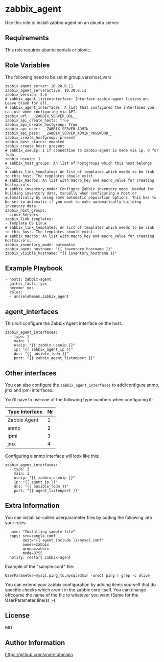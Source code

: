 zabbix_agent
============

Use this role to install zabbix-agent on an ubuntu server.

Requirements
------------

This role requires ubuntu xenials or bionic.

Role Variables
--------------

The following need to be set in group_vars/host_vars

    zabbix_agent_server: 10.20.0.11
    zabbix_agent_serveractive: 10.20.0.11
    zabbix_version: 3.4
    # zabbix_agent_listeninterface: Interface zabbix-agent listens on. Leave blank for all.
    # zabbix_agent_interfaces: A list that configured the interfaces you can use when configuring via API.
    zabbix_url: __ZABBIX_SERVER_URL__
    zabbix_api_create_hosts: True
    zabbix_api_create_hostgroup: True
    zabbix_api_user: __ZABBIX_SERVER_ADMIN__
    zabbix_api_pass: __ZABBIX_SERVER_ADMIN_PASSWORD__
    zabbix_create_hostgroup: present
    zabbix_host_status: enabled
    zabbix_create_host: present
    # zabbix_useuip: 1 if connection to zabbix-agent is made via ip, 0 for fqdn.
    zabbix_useuip: 1
    # zabbix_host_groups: An list of hostgroups which this host belongs to.
    # zabbix_link_templates: An list of templates which needs to be link to this host. The templates should exist.
    # zabbix_macros: An list with macro_key and macro_value for creating hostmacro's.
    # zabbix_inventory_mode: Configure Zabbix inventory mode. Needed for building inventory data, manually when configuring a host or automatically by using some automatic population options. This has to be set to automatic if you want to make automatically building inventory data.
    zabbix_host_groups:
    - Linux Servers
    zabbix_link_templates:
    - Template OS Linux
    # zabbix_link_templates: An list of templates which needs to be link to this host. The templates should exist.
    # zabbix_macros: An list with macro_key and macro_value for creating hostmacro's.
    zabbix_inventory_mode: automatic
    zabbix_agent_hostname: "{{ inventory_hostname }}"
    zabbix_visible_hostname: "{{ inventory_hostname }}"

Example Playbook
----------------

    - hosts: zabbix-agent
      gather_facts: yes
      become: yes
      roles:
      - andrelohmann.zabbix_agent

agent_interfaces
----------------

This will configure the Zabbix Agent interface on the host.

```
zabbix_agent_interfaces:
  - type: 1
    main: 1
    useip: "{{ zabbix_useuip }}"
    ip: "{{ zabbix_agent_ip }}"
    dns: "{{ ansible_fqdn }}"
    port: "{{ zabbix_agent_listenport }}"
```

Other interfaces
----------------

You can also configure the `zabbix_agent_interfaces` to add/configure snmp, jmx and ipmi interfaces.

You'll have to use one of the following type numbers when configuring it:

| Type Interface  |  Nr   |
|-----------------|-------|
| Zabbix Agent  | 1  |
| snmp | 2  |
| ipmi | 3  |
| jmx | 4  |

Configuring a snmp interface will look like this:

```
zabbix_agent_interfaces:
  - type: 2
    main: 1
    useip: "{{ zabbix_useuip }}"
    ip: "{{ agent_ip }}"
    dns: "{{ ansible_fqdn }}"
    port: "{{ agent_listenport }}"
```

Extra Information
-----------------

You can install so-called userparameter files by adding the following into your roles:

```
- name: "Installing sample file"
  copy: src=sample.conf
        dest="{{ agent_include }}/mysql.conf"
        owner=zabbix
        group=zabbix
        mode=0755
  notify: restart zabbix-agent
```

Example of the "sample.conf" file:

```
UserParameter=mysql.ping_to,mysqladmin -uroot ping | grep -c alive
```

You can extend your zabbix configuration by adding items yourself that do specific checks which aren't in the zabbix core itself. You can change offcourse the name of the file to whatever you want (Same for the UserParameter line(s) ;-)

License
-------

MIT

Author Information
------------------

https://github.com/andrelohmann

